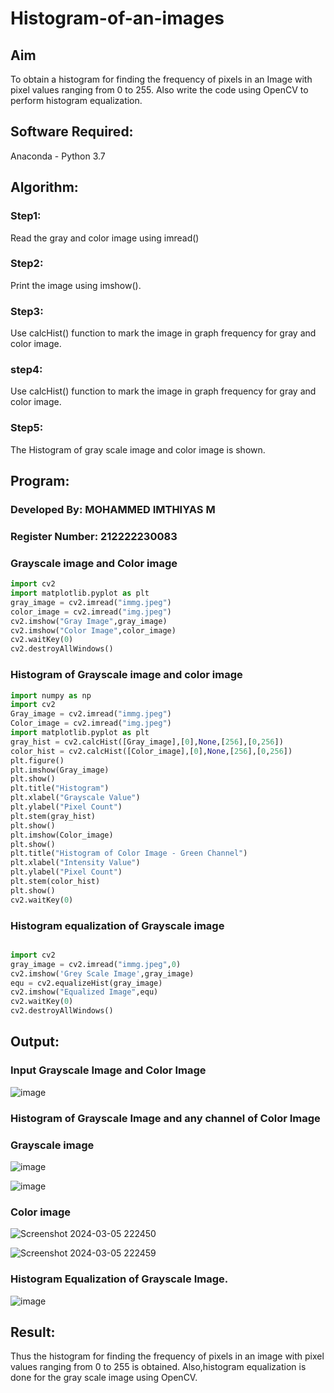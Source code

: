 # Histogram-of-an-images
## Aim
To obtain a histogram for finding the frequency of pixels in an Image with pixel values ranging from 0 to 255. Also write the code using OpenCV to perform histogram equalization.

## Software Required:
Anaconda - Python 3.7

## Algorithm:
### Step1:
Read the gray and color image using imread()

### Step2:
Print the image using imshow().



### Step3:
Use calcHist() function to mark the image in graph frequency for gray and color image.

### step4:
Use calcHist() function to mark the image in graph frequency for gray and color image.

### Step5:
The Histogram of gray scale image and color image is shown.


## Program:

### Developed By: MOHAMMED IMTHIYAS M
### Register Number: 212222230083

### Grayscale image and Color image
```py
import cv2
import matplotlib.pyplot as plt
gray_image = cv2.imread("immg.jpeg")
color_image = cv2.imread("img.jpeg")
cv2.imshow("Gray Image",gray_image)
cv2.imshow("Color Image",color_image)
cv2.waitKey(0)
cv2.destroyAllWindows()
```
### Histogram of Grayscale image and color image
```py
import numpy as np
import cv2
Gray_image = cv2.imread("immg.jpeg")
Color_image = cv2.imread("img.jpeg")
import matplotlib.pyplot as plt
gray_hist = cv2.calcHist([Gray_image],[0],None,[256],[0,256])
color_hist = cv2.calcHist([Color_image],[0],None,[256],[0,256])
plt.figure()
plt.imshow(Gray_image)
plt.show()
plt.title("Histogram")
plt.xlabel("Grayscale Value")
plt.ylabel("Pixel Count")
plt.stem(gray_hist)
plt.show()
plt.imshow(Color_image)
plt.show()
plt.title("Histogram of Color Image - Green Channel")
plt.xlabel("Intensity Value")
plt.ylabel("Pixel Count")
plt.stem(color_hist)
plt.show()
cv2.waitKey(0)
```

### Histogram equalization of Grayscale image
```py

import cv2
gray_image = cv2.imread("immg.jpeg",0)
cv2.imshow('Grey Scale Image',gray_image)
equ = cv2.equalizeHist(gray_image)
cv2.imshow("Equalized Image",equ)
cv2.waitKey(0)
cv2.destroyAllWindows()
```


## Output:
### Input Grayscale Image and Color Image
![image](https://github.com/LATHIKESHWARAN/Histogram-of-an-images/assets/119393556/1693fc25-c984-43a9-9f4a-91a068653c92)






### Histogram of Grayscale Image and any channel of Color Image
### Grayscale image
![image](https://github.com/LATHIKESHWARAN/Histogram-of-an-images/assets/119393556/9e057e06-8622-4341-8adc-695d6cad2c52)


![image](https://github.com/LATHIKESHWARAN/Histogram-of-an-images/assets/119393556/bf9d87f9-0b7e-4209-b562-72b380f1e774)






### Color image

![Screenshot 2024-03-05 222450](https://github.com/LATHIKESHWARAN/Histogram-of-an-images/assets/119393556/4eacbe9d-62b2-4fd0-a69f-8be2e2ccc7c6)

![Screenshot 2024-03-05 222459](https://github.com/LATHIKESHWARAN/Histogram-of-an-images/assets/119393556/a8bc4dcc-0ec1-4b7f-9174-4165a572dfe4)

### Histogram Equalization of Grayscale Image.
![image](https://github.com/LATHIKESHWARAN/Histogram-of-an-images/assets/119393556/42a52c2c-9896-4c81-a6d7-a60917b1b045)





## Result: 
Thus the histogram for finding the frequency of pixels in an image with pixel values ranging from 0 to 255 is obtained. Also,histogram equalization is done for the gray scale image using OpenCV.
